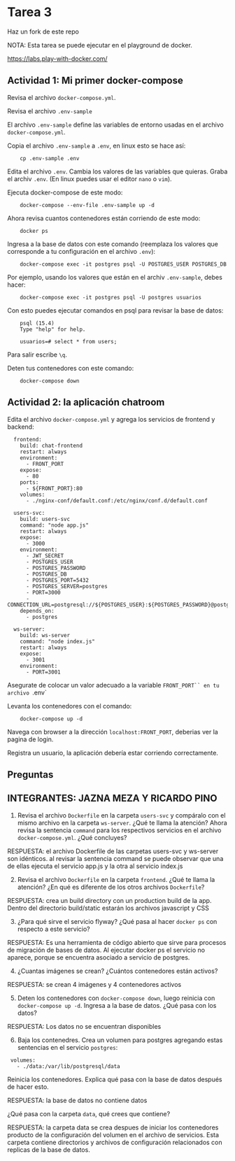 # Tarea 3

Haz un fork de este repo

NOTA: Esta tarea se puede ejecutar en el playground de docker.

https://labs.play-with-docker.com/

## Actividad 1: Mi primer docker-compose

Revisa el archivo `docker-compose.yml`.

Revisa el archivo `.env-sample`

El archivo `.env-sample` define las variables de entorno usadas en el archivo `docker-compose.yml`.

Copia el archivo `.env-sample` a `.env`, en linux esto se hace así:

        cp .env-sample .env

Edita el archivo `.env`. Cambia los valores de las variables que quieras.
Graba el archiv `.env`. (En linux puedes usar el editor `nano` o `vim`).

Ejecuta docker-compose de este modo:

        docker-compose --env-file .env-sample up -d

Ahora revisa cuantos contenedores están corriendo de este modo:

        docker ps

Ingresa a la base de datos con este comando (reemplaza los valores que corresponde a tu configuración en el archivo `.env`):

        docker-compose exec -it postgres psql -U POSTGRES_USER POSTGRES_DB

Por ejemplo, usando los valores que están en el archiv `.env-sample`, debes hacer:


        docker-compose exec -it postgres psql -U postgres usuarios


Con esto puedes ejecutar comandos en psql para revisar la base de datos:

        psql (15.4)
        Type "help" for help.

        usuarios=# select * from users;


Para salir escribe `\q`.


Deten tus contenedores con este comando:

        docker-compose down

## Actividad 2: la aplicación chatroom

Edita el archivo `docker-compose.yml` y agrega los servicios de frontend y backend:

```
  frontend:
    build: chat-frontend
    restart: always
    environment:
      - FRONT_PORT
    expose: 
      - 80
    ports:
      - ${FRONT_PORT}:80
    volumes:
      - ./nginx-conf/default.conf:/etc/nginx/conf.d/default.conf
 
  users-svc:
    build: users-svc
    command: "node app.js" 
    restart: always
    expose:
      - 3000
    environment:
      - JWT_SECRET
      - POSTGRES_USER
      - POSTGRES_PASSWORD
      - POSTGRES_DB
      - POSTGRES_PORT=5432
      - POSTGRES_SERVER=postgres
      - PORT=3000
      - CONNECTION_URL=postgresql://${POSTGRES_USER}:${POSTGRES_PASSWORD}@postgres:5432/${POSTGRES_DB}
    depends_on:
      - postgres
  
  ws-server:
    build: ws-server
    command: "node index.js"
    restart: always
    expose:
      - 3001
    environment:
      - PORT=3001
```

Asegurate de colocar un valor adecuado a la variable `FRONT_PORT`` en tu archivo `.env`

Levanta los contenedores con el comando:

        docker-compose up -d

Navega con browser a la dirección `localhost:FRONT_PORT`, deberias ver la pagina de login.

Registra un usuario, la aplicación debería estar corriendo correctamente.

## Preguntas

## INTEGRANTES: JAZNA MEZA Y RICARDO PINO

1. Revisa el archivo `Dockerfile` en la carpeta `users-svc` y compáralo con el mismo archivo en la carpeta `ws-server`. ¿Qué te llama la atención? Ahora revisa la sentencia `command` para los respectivos servicios en el archivo `docker-compose.yml`. ¿Qué concluyes?

RESPUESTA: el archivo Dockerfile de las carpetas users-svc y ws-server son idénticos. al revisar la sentencia command se puede observar que una de ellas ejecuta el servicio app.js y la otra al servicio index.js 

2. Revisa el archivo `Dockerfile` en la carpeta `frontend`. ¿Qué te llama la atención? ¿En qué es diferente de los otros archivos `Dockerfile`?

RESPUESTA: crea un build directory con un production build de la app. Dentro del directorio build/static estarán los archivos javascript y CSS 

3. ¿Para qué sirve el servicio flyway? ¿Qué pasa al hacer `docker ps` con respecto a este servicio?

RESPUESTA: Es una herramienta de código abierto que sirve para procesos de migración de bases de datos. Al ejecutar docker ps el servicio no aparece, porque se encuentra asociado a servicio de postgres.
   
4. ¿Cuantas imágenes se crean? ¿Cuántos contenedores están activos?

RESPUESTA: se crean 4 imágenes y 4 contenedores activos
 
5. Deten los contenedores con `docker-compose down`, luego reinicia con `docker-compose up -d`. Ingresa a la base de datos. ¿Qué pasa con los datos? 

RESPUESTA: Los datos no se encuentran disponibles

6. Baja los contenedres. Crea un volumen para postgres agregando estas sentencias en el servicio `postgres`: 

```
 volumes:
   - ./data:/var/lib/postgresql/data
```

Reinicia los contenedores. Explica qué pasa con la base de datos después de hacer esto.

RESPUESTA: la base de datos no contiene datos

¿Qué pasa con la carpeta `data`, qué crees que contiene?

RESPUESTA: la carpeta data se crea despues de iniciar los contenedores producto de la configuración del volumen en el archivo de servicios. Esta carpeta contiene directorios y archivos de configuración relacionados con replicas de la base de datos.
